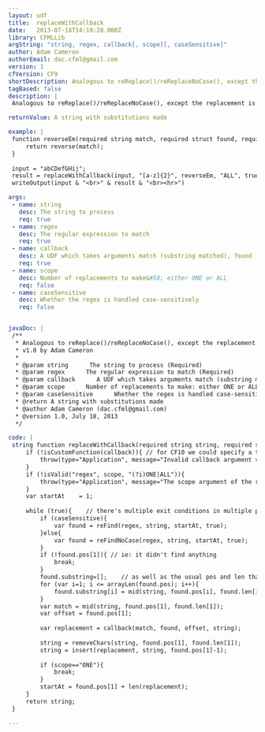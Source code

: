 ```yaml
---
layout: udf
title:  replaceWithCallback
date:   2013-07-18T14:19:28.000Z
library: CFMLLib
argString: "string, regex, callback[, scope][, caseSensitive]"
author: Adam Cameron
authorEmail: dac.cfml@gmail.com
version: 1
cfVersion: CF9
shortDescription: Analogous to reReplace()/reReplaceNoCase(), except the replacement is the result of a callback, not a hard-coded string
tagBased: false
description: |
 Analogous to reReplace()/reReplaceNoCase(), except the replacement is the result of a callback, not a hard-coded string

returnValue: A string with substitutions made

example: |
 function reverseEm(required string match, required struct found, required numeric offset, required string string){
     return reverse(match);
 }
 
 input = "abCDefGHij";
 result = replaceWithCallback(input, "[a-z]{2}", reverseEm, "ALL", true);
 writeOutput(input & "<br>" & result & "<br><hr>")

args:
 - name: string
   desc: The string to process
   req: true
 - name: regex
   desc: The regular expression to match
   req: true
 - name: callback
   desc: A UDF which takes arguments match (substring matched), found (a struct of keys pos,len,substring, which is subexpression breakdown of the match), offset (where in the string the match was found), string (the string the match was found within)
   req: true
 - name: scope
   desc: Number of replacements to make&#58; either ONE or ALL
   req: false
 - name: caseSensitive
   desc: Whether the regex is handled case-sensitively
   req: false


javaDoc: |
 /**
  * Analogous to reReplace()/reReplaceNoCase(), except the replacement is the result of a callback, not a hard-coded string
  * v1.0 by Adam Cameron
  * 
  * @param string      The string to process (Required)
  * @param regex      The regular expression to match (Required)
  * @param callback      A UDF which takes arguments match (substring matched), found (a struct of keys pos,len,substring, which is subexpression breakdown of the match), offset (where in the string the match was found), string (the string the match was found within) (Required)
  * @param scope      Number of replacements to make: either ONE or ALL (Optional)
  * @param caseSensitive      Whether the regex is handled case-sensitively (Optional)
  * @return A string with substitutions made 
  * @author Adam Cameron (dac.cfml@gmail.com) 
  * @version 1.0, July 18, 2013 
  */

code: |
 string function replaceWithCallback(required string string, required string regex, required any callback, string scope="ONE", boolean caseSensitive=true){
     if (!isCustomFunction(callback)){ // for CF10 we could specify a type of "function", but not in CF9
         throw(type="Application", message="Invalid callback argument value", detail="The callback argument of the replaceWithCallback() function must itself be a function reference.");
     }
     if (!isValid("regex", scope, "(?i)ONE|ALL")){
         throw(type="Application", message="The scope argument of the replaceWithCallback() function has an invalid value #scope#.", detail="Allowed values are ONE, ALL.");
     }
     var startAt    = 1;
 
     while (true){    // there's multiple exit conditions in multiple places in the loop, so deal with exit conditions when appropriate rather than here
         if (caseSensitive){
             var found = reFind(regex, string, startAt, true);
         }else{
             var found = reFindNoCase(regex, string, startAt, true);
         }
         if (!found.pos[1]){ // ie: it didn't find anything
             break;
         }
         found.substring=[];    // as well as the usual pos and len that CF gives us, we're gonna pass the actual substrings too
         for (var i=1; i <= arrayLen(found.pos); i++){
             found.substring[i] = mid(string, found.pos[i], found.len[i]);
         }
         var match = mid(string, found.pos[1], found.len[1]);
         var offset = found.pos[1];
 
         var replacement = callback(match, found, offset, string);
 
         string = removeChars(string, found.pos[1], found.len[1]);
         string = insert(replacement, string, found.pos[1]-1);
 
         if (scope=="ONE"){
             break;
         }
         startAt = found.pos[1] + len(replacement);
     }
     return string;
 }

---
```


